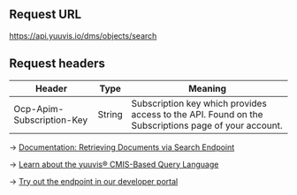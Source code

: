## Request URL
https://api.yuuvis.io/dms/objects/search

## Request headers
| Header                    | Type   | Meaning                                                                                             |
|---------------------------|--------|-----------------------------------------------------------------------------------------------------|
| Ocp-Apim-Subscription-Key | String | Subscription key which provides access to the API. Found on the Subscriptions page of your account. |

&rarr; [Documentation: Retrieving Documents via Search Endpoint](https://github.com/yuuvis/Documentation/wiki/Retrieve-documents#RetrievingDocumentsviaCoreAPI-RetrievingDocumentsviaSearchEndpoint)

&rarr; [Learn about the yuuvis® CMIS-Based Query Language](https://yuuvis.io/how-to/CMIS)

&rarr; [Try out the endpoint in our developer portal](https://yuuvis.io/Apis/Endpoints/dms-core-api)
